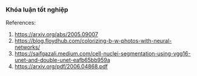 ### Khóa luận tốt nghiệp

References:
1. https://arxiv.org/abs/2005.09007
2. https://blog.floydhub.com/colorizing-b-w-photos-with-neural-networks/
3. https://saifgazali.medium.com/cell-nuclei-segmentation-using-vgg16-unet-and-double-unet-eafb65bb959a
4. https://arxiv.org/pdf/2006.04868.pdf
